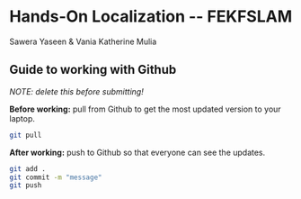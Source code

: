 # Hands-On Localization -- FEKFSLAM

Sawera Yaseen & Vania Katherine Mulia

## Guide to working with Github
_NOTE: delete this before submitting!_

**Before working:** pull from Github to get the most updated version to your laptop.

```bash
git pull
```

**After working:** push to Github so that everyone can see the updates.

```bash
git add .
git commit -m "message"
git push
```